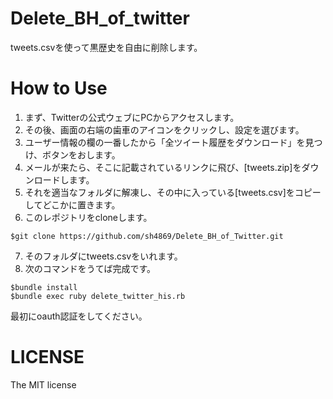 Delete_BH_of_twitter
====================

tweets.csvを使って黒歴史を自由に削除します。

How to Use
====

1. まず、Twitterの公式ウェブにPCからアクセスします。
2. その後、画面の右端の歯車のアイコンをクリックし、設定を選びます。
3. ユーザー情報の欄の一番したから「全ツイート履歴をダウンロード」を見つけ、ボタンをおします。
4. メールが来たら、そこに記載されているリンクに飛び、[tweets.zip]をダウンロードします。
5. それを適当なフォルダに解凍し、その中に入っている[tweets.csv]をコピーしてどこかに置きます。
6. このレポジトリをcloneします。

```    
$git clone https://github.com/sh4869/Delete_BH_of_Twitter.git
```

7. そのフォルダにtweets.csvをいれます。
8. 次のコマンドをうてば完成です。 

```
$bundle install
$bundle exec ruby delete_twitter_his.rb
```

最初にoauth認証をしてください。


LICENSE
====

The MIT license

